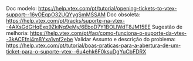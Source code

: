 Doc modelo: https://help.vtex.com/pt/tutorial/opening-tickets-to-vtex-support--16yOEqpO32UQYygSmMSSAM
Doc obsoleta: https://help.vtex.com/pt/tracks/suporte-na-vtex--4AXsGdGHqExp9ZkiNq9eMy/6EboD7Y1BOLlWdT8JM15EE
Sugestão de melhoria: https://help.vtex.com/pt/faq/como-funciona-o-suporte-da-vtex--3kACEfni4m8Yxa1vnf2ebe
Validar Assunto e descrição do problema: https://help.vtex.com/pt/tutorial/boas-praticas-para-a-abertura-de-um-ticket-para-o-suporte-vtex--6u4ehk6F0ksuDgYuCbFDRX
